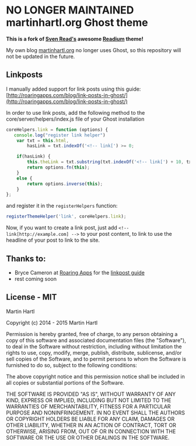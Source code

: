# NO LONGER MAINTAINED martinhartl.org Ghost theme

**This is a fork of [Sven Read's](https://github.com/starburst1977) awesome [Readium](https://github.com/starburst1977/readium) theme!**

My own blog [martinhartl.org](http://martinhartl.org) no longer uses Ghost, so this repository will not be updated in the future.

## Linkposts

I manually added support for link posts using this guide: [http://roaringapps.com/blog/link-posts-in-ghost/](http://roaringapps.com/blog/link-posts-in-ghost/)

In order to use link posts, add the following method to the core/server/helpers/index.js file of your Ghost installation

```javascript
coreHelpers.link = function (options) { 
   console.log("register link helper") 
    var txt = this.html,
        hasLink = txt.indexOf('<!-- link[') >= 0;

    if(hasLink) {
        this.theLink = txt.substring(txt.indexOf('<!-- link[') + 10, txt.indexOf('] -->', txt.indexOf('<!-- link[')));
        return options.fn(this);
    }
    else {
        return options.inverse(this);
    }
};
```

and register it in the `registerHelpers` function:

```javascript
registerThemeHelper('link', coreHelpers.link); 
```

Now, if you want to create a link post, just add `<!-- link[http://example.com] -->` to your post content, to link to use the headline of your post to link to the site.

## Thanks to:

- Bryce Cameron at [Roaring Apps](http://roaringapps.com/) for the [linkpost guide](http://roaringapps.com)
- rest coming soon

## License - MIT

Martin Hartl

Copyright (c) 2014 - 2015 Martin Hartl

Permission is hereby granted, free of charge, to any person
obtaining a copy of this software and associated documentation
files (the "Software"), to deal in the Software without
restriction, including without limitation the rights to use,
copy, modify, merge, publish, distribute, sublicense, and/or sell
copies of the Software, and to permit persons to whom the
Software is furnished to do so, subject to the following
conditions:

The above copyright notice and this permission notice shall be
included in all copies or substantial portions of the Software.

THE SOFTWARE IS PROVIDED "AS IS", WITHOUT WARRANTY OF ANY KIND,
EXPRESS OR IMPLIED, INCLUDING BUT NOT LIMITED TO THE WARRANTIES
OF MERCHANTABILITY, FITNESS FOR A PARTICULAR PURPOSE AND
NONINFRINGEMENT. IN NO EVENT SHALL THE AUTHORS OR COPYRIGHT
HOLDERS BE LIABLE FOR ANY CLAIM, DAMAGES OR OTHER LIABILITY,
WHETHER IN AN ACTION OF CONTRACT, TORT OR OTHERWISE, ARISING
FROM, OUT OF OR IN CONNECTION WITH THE SOFTWARE OR THE USE OR
OTHER DEALINGS IN THE SOFTWARE.

